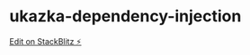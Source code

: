 # ukazka-dependency-injection

[Edit on StackBlitz ⚡️](https://stackblitz.com/edit/angular-ivy-adwoyu)